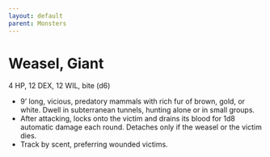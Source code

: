 ```yaml
---
layout: default
parent: Monsters
---
```

# Weasel, Giant

4 HP, 12 DEX, 12 WIL, bite (d6)

-   9’ long, vicious, predatory mammals with rich fur of brown, gold, or
    white. Dwell in subterranean tunnels, hunting alone or in small
    groups.
-   After attacking, locks onto the victim and drains its blood for 1d8
    automatic damage each round. Detaches only if the weasel or the
    victim dies.
-   Track by scent, preferring wounded victims.

